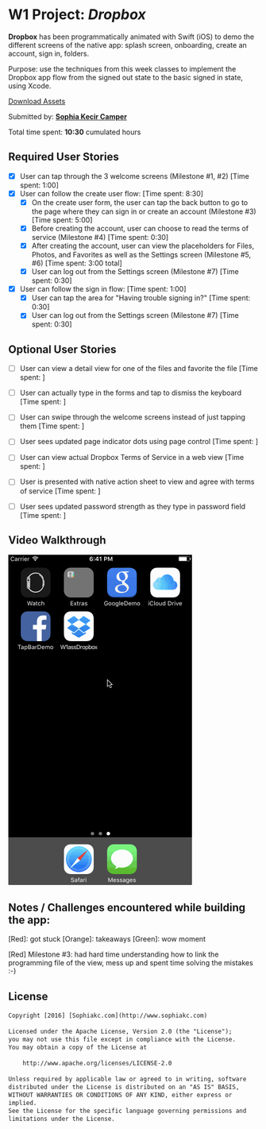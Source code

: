 # W1 Project: *Dropbox*

**Dropbox** has been programmatically animated with Swift (iOS) to demo the different screens of the native app: splash screen, onboarding, create an account, sign in, folders.

Purpose: use the techniques from this week classes to implement the Dropbox app flow from the signed out state to the basic signed in state, using Xcode.

[Download Assets](https://www.dropbox.com/s/ok006z7ijb8vvdb/Dropbox%20Assets.zip)

Submitted by: [**Sophia Kecir Camper**](http://www.sophiakc.com)

Total time spent: **10:30** cumulated hours

## Required User Stories
* [X] User can tap through the 3 welcome screens (Milestone #1, #2) [Time spent: 1:00]
* [X] User can follow the create user flow: [Time spent: 8:30]
	* [X] On the create user form, the user can tap the back button to go to the page where they can sign in or create an account (Milestone #3) [Time spent: 5:00]
	* [X] Before creating the account, user can choose to read the terms of service (Milestone #4) [Time spent: 0:30]
	* [X] After creating the account, user can view the placeholders for Files, Photos, and Favorites as well as the Settings screen (Milestone #5, #6) [Time spent: 3:00 total]
	* [X] User can log out from the Settings screen (Milestone #7) [Time spent: 0:30]
* [X] User can follow the sign in flow: [Time spent: 1:00]
	* [X] User can tap the area for "Having trouble signing in?" [Time spent: 0:30]
	* [X] User can log out from the Settings screen (Milestone #7) [Time spent: 0:30]

## Optional User Stories
* [ ] User can view a detail view for one of the files and favorite the file [Time spent: ]
* [ ] User can actually type in the forms and tap to dismiss the keyboard [Time spent: ]
* [ ] User can swipe through the welcome screens instead of just tapping them [Time spent: ]
* [ ] User sees updated page indicator dots using page control [Time spent: ]
* [ ] User can view actual Dropbox Terms of Service in a web view [Time spent: ]
* [ ] User is presented with native action sheet to view and agree with terms of service [Time spent: ]
* [ ] User sees updated password strength as they type in password field [Time spent: ]


## Video Walkthrough

![gif of Dropbox app](dropbox.gif)



## Notes / Challenges encountered while building the app:
[Red]: got stuck [Orange]: takeaways [Green]: wow moment

[Red] Milestone #3: had hard time understanding how to link the programming file of the view, mess up and spent time solving the mistakes :-)


## License

    Copyright [2016] [Sophiakc.com](http://www.sophiakc.com)

    Licensed under the Apache License, Version 2.0 (the "License");
    you may not use this file except in compliance with the License.
    You may obtain a copy of the License at

        http://www.apache.org/licenses/LICENSE-2.0

    Unless required by applicable law or agreed to in writing, software
    distributed under the License is distributed on an "AS IS" BASIS,
    WITHOUT WARRANTIES OR CONDITIONS OF ANY KIND, either express or implied.
    See the License for the specific language governing permissions and
    limitations under the License.
